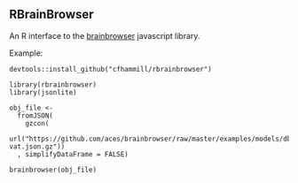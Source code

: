 RBrainBrowser
-------------

An R interface to the
[brainbrowser](https://github.com/aces/brainbrowser) javascript library.

Example:

    devtools::install_github("cfhammill/rbrainbrowser")

    library(rbrainbrowser)
    library(jsonlite)

    obj_file <-
      fromJSON(
        gzcon(
          url("https://github.com/aces/brainbrowser/raw/master/examples/models/dbs-vat.json.gz"))
      , simplifyDataFrame = FALSE)

    brainbrowser(obj_file)
